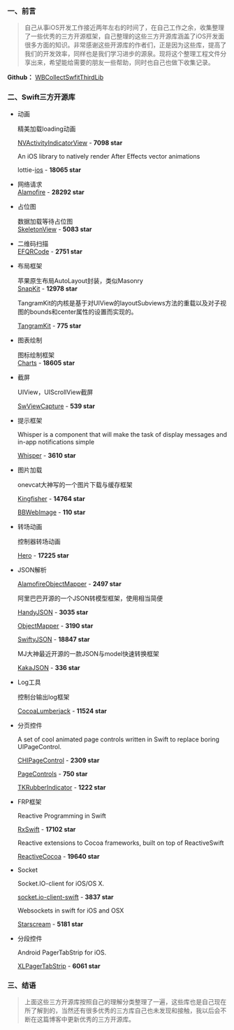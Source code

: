 ### 一、前言
> 自己从事iOS开发工作接近两年左右的时间了，在自己工作之余，收集整理了一些优秀的三方开源框架，自己整理的这些三方开源库涵盖了iOS开发面很多方面的知识。非常感谢这些开源库的作者们，正是因为这些库，提高了我们的开发效率，同样也是我们学习进步的源泉。现将这个整理工程文件分享出来，希望能给需要的朋友一些帮助，同时也自己也做下收集记录。

**Github：**
[WBCollectSwfitThirdLib](https://github.com/wenmobo/WBCollectSwfitThirdLib)

### 二、Swift三方开源库
- 动画  

	精美加载loading动画 
  
  [NVActivityIndicatorView](https://github.com/ninjaprox/NVActivityIndicatorView) - **7098 star**
  
  An iOS library to natively render After Effects vector animations 
  
  lottie-[ios](https://github.com/airbnb/lottie-ios) - **18065 star**
  
- 网络请求  
  [Alamofire](https://github.com/Alamofire/Alamofire) - **28292 star**

- 占位图

  数据加载等待占位图    
  [SkeletonView](https://github.com/Juanpe/SkeletonView) - **5083 star**

- 二维码扫描    
  [EFQRCode](https://github.com/EyreFree/EFQRCode) - **2751 star**

- 布局框架

  苹果原生布局AutoLayout封装，类似Masonry  
  [SnapKit](https://github.com/SnapKit/SnapKit) - **12978 star**

  TangramKit的内核是基于对UIView的layoutSubviews方法的重载以及对子视图的bounds和center属性的设置而实现的。

  [TangramKit](https://github.com/youngsoft/TangramKit) - **775 star**

- 图表绘制

  图标绘制框架  
  [Charts](https://github.com/danielgindi/Charts) - **18605 star**

- 截屏

  UIView，UIScrollView截屏

  [SwViewCapture](https://github.com/startry/SwViewCapture) - **539 star**

- 提示框架

  Whisper is a component that will make the task of display messages and in-app notifications simple

  [Whisper](https://github.com/hyperoslo/Whisper) - **3610 star**

- 图片加载

  onevcat大神写的一个图片下载与缓存框架

  [Kingfisher](https://github.com/onevcat/Kingfisher) - **14764 star**

  [BBWebImage](https://github.com/Silence-GitHub/BBWebImage) - **110 star**

- 转场动画

  控制器转场动画

  [Hero](https://github.com/HeroTransitions/Hero) - **17225 star**

- JSON解析

  [AlamofireObjectMapper](https://github.com/tristanhimmelman/AlamofireObjectMapper) - **2497 star**

  阿里巴巴开源的一个JSON转模型框架，使用相当简便

  [HandyJSON](https://github.com/alibaba/HandyJSON) - **3035 star**

  [ObjectMapper](https://github.com/tristanhimmelman/ObjectMapper) - **3190 star**

  [SwiftyJSON](https://github.com/SwiftyJSON/SwiftyJSON) - **18847 star**

  MJ大神最近开源的一款JSON与model快速转换框架

  [KakaJSON](https://github.com/kakaopensource/KakaJSON) - **336 star**

- Log工具

  控制台输出log框架

  [CocoaLumberjack](https://github.com/CocoaLumberjack/CocoaLumberjack) - **11524 star**
  
- 分页控件

  A set of cool animated page controls written in Swift to replace boring UIPageControl.

  [CHIPageControl](https://github.com/ChiliLabs/CHIPageControl) - **2309 star**
  
  [PageControls](https://github.com/popwarsweet/PageControls) - **750 star**
  
  [TKRubberIndicator](https://github.com/TBXark/TKRubberIndicator) - **1222 star**
  
- FRP框架

  Reactive Programming in Swift

  [RxSwift](https://github.com/ReactiveX/RxSwift) - **17102 star**

  Reactive extensions to Cocoa frameworks, built on top of ReactiveSwift

  [ReactiveCocoa](https://github.com/ReactiveCocoa/ReactiveCocoa) - **19640 star**

- Socket

  Socket.IO-client for iOS/OS X.

  [socket.io-client-swift](https://github.com/socketio/socket.io-client-swift) - **3837 star**

  Websockets in swift for iOS and OSX

  [Starscream](https://github.com/daltoniam/Starscream) - **5181 star**

- 分段控件

  Android PagerTabStrip for iOS.

  [XLPagerTabStrip](https://github.com/xmartlabs/XLPagerTabStrip) - **6061 star**

### 三、结语
> 上面这些三方开源库按照自己的理解分类整理了一遍，这些库也是自己现在所了解到的，当然还有很多优秀的三方库自己也未发现和接触，我以后会不断在这篇博客中更新优秀的三方开源库。
